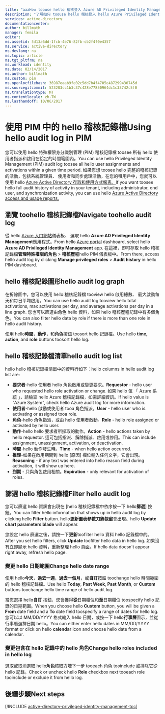 ```yaml
---
title: "aaaHow toouse hello 稽核登入 Azure AD Privileged Identity Management |Microsoft 文件"
description: "了解如何 toouse hello 稽核登入 hello Azure Privileged Identity Management 延伸模組。"
services: active-directory
documentationcenter: 
author: billmath
manager: femila
editor: 
ms.assetid: 5d13a6dd-1fcb-4e76-82fb-cb2f4f0e4357
ms.service: active-directory
ms.devlang: na
ms.topic: article
ms.tgt_pltfrm: na
ms.workload: identity
ms.date: 02/14/2017
ms.author: billmath
ms.custom: pim
ms.openlocfilehash: 36987eaab9fe02c5dd7b4f4705e487299430745d
ms.sourcegitcommit: 523283cc1b3c37c428e77850964dc1c33742c5f0
ms.translationtype: MT
ms.contentlocale: zh-TW
ms.lasthandoff: 10/06/2017
---
```

# <a name="using-hello-audit-log-in-pim"></a><span data-ttu-id="9c87a-103">使用 PIM 中的 hello 稽核記錄檔</span><span class="sxs-lookup"><span data-stu-id="9c87a-103">Using hello audit log in PIM</span></span>
<span data-ttu-id="9c87a-104">您可以使用 hello 特殊權限身分識別管理 (PIM) 稽核記錄檔 toosee 所有 hello 使用者指派和啟用在給定的時間範圍內。</span><span class="sxs-lookup"><span data-stu-id="9c87a-104">You can use hello Privileged Identity Management (PIM) audit log toosee all hello user assignments and activations within a given time period.</span></span> <span data-ttu-id="9c87a-105">如果您想 toosee hello 完整的稽核記錄的活動，包括系統管理員、 使用者和同步處理活動，在您的租用戶中，您就可以使用 hello [Azure Active Directory 存取和使用方式報表。](active-directory-view-access-usage-reports.md)</span><span class="sxs-lookup"><span data-stu-id="9c87a-105">If you want toosee hello full audit history of activity in your tenant, including administrator, end user, and synchronization activity, you can use hello [Azure Active Directory access and usage reports.](active-directory-view-access-usage-reports.md)</span></span>

## <a name="navigate-toohello-audit-log"></a><span data-ttu-id="9c87a-106">瀏覽 toohello 稽核記錄檔</span><span class="sxs-lookup"><span data-stu-id="9c87a-106">Navigate toohello audit log</span></span>
<span data-ttu-id="9c87a-107">從 hello [Azure 入口網站](https://portal.azure.com)儀表板、 選取 hello **Azure AD Privileged Identity Management**應用程式。</span><span class="sxs-lookup"><span data-stu-id="9c87a-107">From hello [Azure portal](https://portal.azure.com) dashboard, select hello **Azure AD Privileged Identity Management** app.</span></span> <span data-ttu-id="9c87a-108">在這裡，即可存取 hello 稽核記錄檔**管理特殊權限的角色** > **稽核歷程**hello PIM 儀表板中。</span><span class="sxs-lookup"><span data-stu-id="9c87a-108">From there, access hello audit log by clicking **Manage privileged roles** > **Audit history** in hello PIM dashboard.</span></span>

## <a name="hello-audit-log-graph"></a><span data-ttu-id="9c87a-109">hello 稽核記錄圖形</span><span class="sxs-lookup"><span data-stu-id="9c87a-109">hello audit log graph</span></span>
<span data-ttu-id="9c87a-110">在折線圖中，您可以使用 hello 稽核記錄檔 tooview hello 啟用總數、 最大啟動每天和每日平均啟用。</span><span class="sxs-lookup"><span data-stu-id="9c87a-110">You can use hello audit log tooview hello total activations, max activations per day, and average activations per day in a line graph.</span></span>  <span data-ttu-id="9c87a-111">您也可以篩選由角色 hello 資料，如果 hello 稽核歷程記錄中有多個角色。</span><span class="sxs-lookup"><span data-stu-id="9c87a-111">You can also filter hello data by role if there is more than one role in hello audit history.</span></span>

<span data-ttu-id="9c87a-112">使用 hello**時間**，**動作**，和**角色**按鈕 toosort hello 記錄檔。</span><span class="sxs-lookup"><span data-stu-id="9c87a-112">Use hello **time**, **action**, and **role** buttons toosort hello log.</span></span>

## <a name="hello-audit-log-list"></a><span data-ttu-id="9c87a-113">hello 稽核記錄檔清單</span><span class="sxs-lookup"><span data-stu-id="9c87a-113">hello audit log list</span></span>
<span data-ttu-id="9c87a-114">hello hello 稽核記錄檔清單中的資料行如下：</span><span class="sxs-lookup"><span data-stu-id="9c87a-114">hello columns in hello audit log list are:</span></span>

* <span data-ttu-id="9c87a-115">**要求者**-hello 使用者 hello 角色啟用或變更要求。</span><span class="sxs-lookup"><span data-stu-id="9c87a-115">**Requestor** - hello user who requested hello role activation or change.</span></span>  <span data-ttu-id="9c87a-116">如果 hello 值 「 Azure 系統 」，請檢查 hello Azure 稽核記錄檔，如需詳細資訊。</span><span class="sxs-lookup"><span data-stu-id="9c87a-116">If hello value is "Azure System", check hello Azure audit log for more information.</span></span>
* <span data-ttu-id="9c87a-117">**使用者**-hello 啟動或使用者 tooa 角色指派。</span><span class="sxs-lookup"><span data-stu-id="9c87a-117">**User** - hello user who is activating or assigned tooa role.</span></span>
* <span data-ttu-id="9c87a-118">**角色**-hello 角色指派，或由 hello 使用者啟動。</span><span class="sxs-lookup"><span data-stu-id="9c87a-118">**Role** - hello role assigned or activated by hello user.</span></span>
* <span data-ttu-id="9c87a-119">**動作**-hello hello 要求者所採取的動作。</span><span class="sxs-lookup"><span data-stu-id="9c87a-119">**Action** - hello actions taken by hello requestor.</span></span> <span data-ttu-id="9c87a-120">這可包括指派、解除指派、啟用或停用。</span><span class="sxs-lookup"><span data-stu-id="9c87a-120">This can include assignment, unassignment, activation, or deactivation.</span></span>
* <span data-ttu-id="9c87a-121">**時間**-hello 動作發生時。</span><span class="sxs-lookup"><span data-stu-id="9c87a-121">**Time** - when hello action occurred.</span></span>
* <span data-ttu-id="9c87a-122">**推理**-如果在啟用期間到 hello [原因] 欄位輸入任何文字，它會出現。</span><span class="sxs-lookup"><span data-stu-id="9c87a-122">**Reasoning** - if any text was entered into hello reason field during activation, it will show up here.</span></span>
* <span data-ttu-id="9c87a-123">**到期** - 只與角色啟用相關。</span><span class="sxs-lookup"><span data-stu-id="9c87a-123">**Expiration** - only relevant for activation of roles.</span></span>

## <a name="filter-hello-audit-log"></a><span data-ttu-id="9c87a-124">篩選 hello 稽核記錄檔</span><span class="sxs-lookup"><span data-stu-id="9c87a-124">Filter hello audit log</span></span>
<span data-ttu-id="9c87a-125">您可以篩選 hello 資訊會出現在 [hello 稽核記錄檔中依序按一下 hello**篩選**] 按鈕。</span><span class="sxs-lookup"><span data-stu-id="9c87a-125">You can filter hello information that shows up in hello audit log by clicking hello **Filter** button.</span></span>  <span data-ttu-id="9c87a-126">hello**更新圖表參數刀鋒視窗**會出現。</span><span class="sxs-lookup"><span data-stu-id="9c87a-126">hello **Update chart parameters blade** will appear.</span></span>

<span data-ttu-id="9c87a-127">您設定 hello 篩選之後，請按一下**更新**toofilter hello 資料 hello 記錄檔中的。</span><span class="sxs-lookup"><span data-stu-id="9c87a-127">After you set hello filters, click **Update** toofilter hello data in hello log.</span></span>  <span data-ttu-id="9c87a-128">如果沒有立即顯示 hello 資料，重新整理 hello 頁面。</span><span class="sxs-lookup"><span data-stu-id="9c87a-128">If hello data doesn't appear right away, refresh hello page.</span></span>

### <a name="change-hello-date-range"></a><span data-ttu-id="9c87a-129">變更 hello 日期範圍</span><span class="sxs-lookup"><span data-stu-id="9c87a-129">Change hello date range</span></span>
<span data-ttu-id="9c87a-130">使用 hello**今天**，**過去一週**，**過去一個月**，或**自訂**按鈕 toochange hello 時間範圍的 hello 稽核記錄檔。</span><span class="sxs-lookup"><span data-stu-id="9c87a-130">Use hello **Today**, **Past Week**, **Past Month**, or **Custom** buttons toochange hello time range of hello audit log.</span></span>

<span data-ttu-id="9c87a-131">當您選擇 hello**自訂** 按鈕，您會獲得**從**日期欄位和**至**日期欄位 toospecify hello 記錄的日期範圍。</span><span class="sxs-lookup"><span data-stu-id="9c87a-131">When you choose hello **Custom** button, you will be given a **From** date field and a **To** date field toospecify a range of dates for hello log.</span></span>  <span data-ttu-id="9c87a-132">您可以以 MM/DD/YYYY 格式輸入 hello 日期，或按一下 hello**行事曆**圖示，並從行事曆選擇日期 hello。</span><span class="sxs-lookup"><span data-stu-id="9c87a-132">You can either enter hello dates in MM/DD/YYYY format or click on hello **calendar** icon and choose hello date from a calendar.</span></span>

### <a name="change-hello-roles-included-in-hello-log"></a><span data-ttu-id="9c87a-133">變更包含在 hello 記錄中的 hello 角色</span><span class="sxs-lookup"><span data-stu-id="9c87a-133">Change hello roles included in hello log</span></span>
<span data-ttu-id="9c87a-134">選取或取消選取 hello**角色**核取方塊下一步 tooeach 角色 tooinclude 或排除它從 hello 記錄。</span><span class="sxs-lookup"><span data-stu-id="9c87a-134">Check or uncheck hello **Role** checkbox next tooeach role tooinclude or exclude it from hello log.</span></span>

<!--Every topic should have next steps and links toohello next logical set of content tookeep hello customer engaged-->
## <a name="next-steps"></a><span data-ttu-id="9c87a-135">後續步驟</span><span class="sxs-lookup"><span data-stu-id="9c87a-135">Next steps</span></span>
[!INCLUDE [active-directory-privileged-identity-management-toc](../../includes/active-directory-privileged-identity-management-toc.md)]

